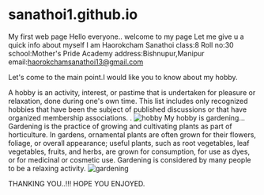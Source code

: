 # sanathoi1.github.io
My first web page
Hello everyone..
welcome to my page
Let me give u a quick info about myself
I am Haorokcham Sanathoi
class:8
Roll no:30
school:Mother's Pride Academy
address:Bishnupur,Manipur
email:haorokchamsanathoi13@gmail.com

Let's come to the main point.I would like you to know about my hobby.

A hobby is an activity, interest, or pastime that is undertaken for pleasure or relaxation, done during one's own time. This list includes only recognized hobbies that have been the subject of published discussions or that have organized membership associations. .
![hobby](http://www.20questionstuesday.com/blog/2015/9/8/20-questions-tuesday-329-hobbies.jpg)
My hobby is gardening...
Gardening is the practice of growing and cultivating plants as part of horticulture. In gardens, ornamental plants are often grown for their flowers, foliage, or overall appearance; useful plants, such as root vegetables, leaf vegetables, fruits, and herbs, are grown for consumption, for use as dyes, or for medicinal or cosmetic use. Gardening is considered by many people to be a relaxing activity.
![gardening](https://www.verywellfamily.com/family-garden-to-improve-health-4127202.jpg)

THANKING YOU..!!! HOPE YOU ENJOYED.
